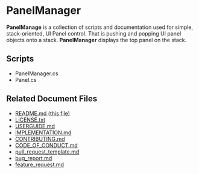 # PanelManager

**PanelManage** is a collection of scripts and documentation used for simple, stack-oriented, UI Panel control. That is pushing and popping UI panel objects onto a stack. **PanelManager** displays the top panel on the stack.

## Scripts

- PanelManager.cs
- Panel.cs

## Related Document Files

- [README.md (this file)](https://www.github.com/BriarSMC/PanelManager/blob/main/README.md)
- [LICENSE.txt](https://www.github.com/BriarSMC/PanelManager/blob/main/LICENSE.txt)
- [USERGUIDE.md](https://www.github.com/BriarSMC/PanelManager/blob/main/USERGUIDE.md)
- [IMPLEMENTATION.md](https://www.github.com/BriarSMC/PanelManager/blob/main/IMPLEMENTATION.md)
- [CONTRIBUTING.md](https://wwww.github.com/BriarSMC/PanelManager/blob/main/CONTRIBUTNG.md)
- [CODE_OF_CONDUCT.md](https://wwww.github.com/BriarSMC/PanelManager/blob/main/CODE_OF_CONDUCT.md)
- [pull_request_template.md](https://github.com/BriarSMC/PanelManager/blob/main/.github/pull_request.md)
- [bug_report.md](https://github.com/BriarSMC/PanelManager/blob/main/.github/ISSUE_TEMPLATE/bug_report.md)
- [feature_request.md](https://github.com/BriarSMC/PanelManager/blob/main/.github/ISSUE_TEMPLATE/feature_request.md)
